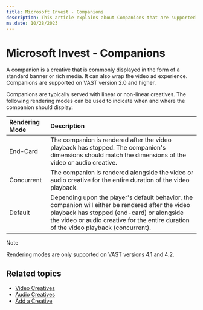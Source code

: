 ```yaml
---
title: Microsoft Invest - Companions
description: This article explains about Companions that are supported on VAST version 2.0 and higher. Companions can be served with linear or non-linear creatives.
ms.date: 10/28/2023
---
```


# Microsoft Invest - Companions

A companion is a creative that is commonly displayed in the form of a standard banner or rich media. It can also wrap the video ad experience. Companions are supported on VAST version 2.0 and higher.

Companions are typically served with linear or non-linear creatives. The following rendering modes can be used to indicate when and where the companion should display:

| Rendering Mode | Description |
|:-|:-|
| End-Card | The companion is rendered after the video playback has stopped. The companion's dimensions should match the dimensions of the video or audio creative. |
| Concurrent | The companion is rendered alongside the video or audio creative for the entire duration of the video playback. |
| Default | Depending upon the player's default behavior, the companion will either be rendered after the video playback has stopped (end-card) or alongside the video or audio creative for the entire duration of the video playback (concurrent). |

> [!NOTE]
> Rendering modes are only supported on VAST versions 4.1 and 4.2.

## Related topics

- [Video Creatives](./video-creatives.md)
- [Audio Creatives](./audio-creatives.md)
- [Add a Creative](./add-a-creative.md)
